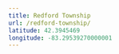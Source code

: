 ```yaml
---
title: Redford Township
url: /redford-township/
latitude: 42.3945469
longitude: -83.29539270000001
---
```

